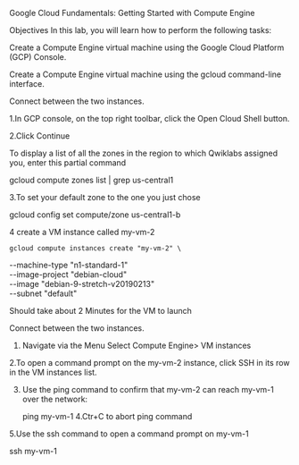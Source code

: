 
Google Cloud Fundamentals: Getting Started with Compute Engine

Objectives
In this lab, you will learn how to perform the following tasks:

Create a Compute Engine virtual machine using the Google Cloud Platform (GCP) Console.

Create a Compute Engine virtual machine using the gcloud command-line interface.

Connect between the two instances.


1.In GCP console, on the top right toolbar, click the Open Cloud Shell button.

2.Click Continue

To display a list of all the zones in the region to which Qwiklabs assigned you, enter this partial command

  gcloud compute zones list | grep us-central1

3.To set your default zone to the one you just chose

  gcloud config set compute/zone us-central1-b

4 create a VM instance called my-vm-2 

    gcloud compute instances create "my-vm-2" \
  --machine-type "n1-standard-1" \
  --image-project "debian-cloud" \
  --image "debian-9-stretch-v20190213" \
  --subnet "default"

Should take about 2 Minutes for the VM to launch


Connect between the two instances.

1. Navigate via the Menu Select Compute Engine> VM instances

2.To open a command prompt on the my-vm-2 instance, click SSH in its row in the VM instances list.

3. Use the ping command to confirm that my-vm-2 can reach my-vm-1 over the network:

    ping my-vm-1
4.Ctr+C to abort ping command

5.Use the ssh command to open a command prompt on my-vm-1

  ssh my-vm-1
